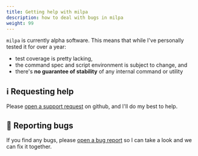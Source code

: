 ```yaml
---
title: Getting help with milpa
description: how to deal with bugs in milpa
weight: 99
---
```


`milpa` is currently alpha software. This means that while I've personally tested it for over a year:

- test coverage is pretty lacking,
- the command spec and script environment is subject to change, and
- there's **no guarantee of stability** of any internal command or utility

## ℹ️ Requesting help

Please [open a support request](https://github.com/unRob/milpa/issues/new?assignees=&labels=help-requested&template=help-request.yml&title=%5Bhelp%5D%3A+) on github, and I'll do my best to help.


## 🐛 Reporting bugs

If you find any bugs, please [open a bug report](https://github.com/unRob/milpa/issues/new?assignees=&labels=bug&template=bug-report.yml&title=%5Bbug%5D%3A+) so I can take a look and we can fix it together.
